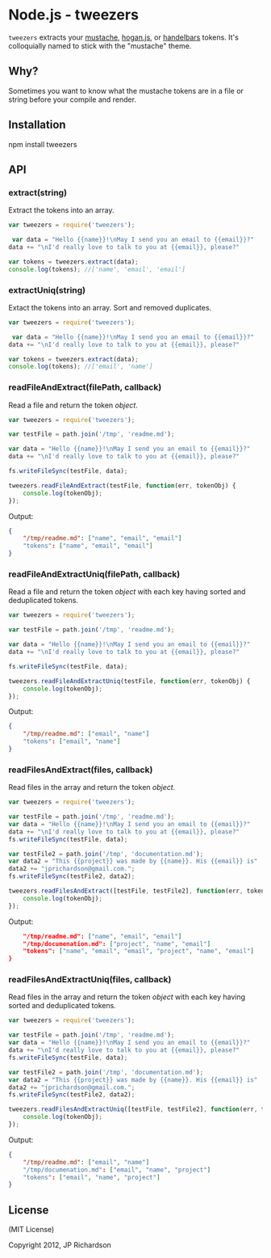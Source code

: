 Node.js - tweezers
==========================

`tweezers` extracts your [mustache][1], [hogan.js][2], or [handelbars][3] tokens. It's colloquially named to stick with the "mustache" theme.



Why?
----

Sometimes you want to know what the mustache tokens are in a file or string before your compile and render.



Installation
------------

   npm install tweezers



API
-----

### extract(string)

Extract the tokens into an array.

```javascript
var tweezers = require('tweezers');

 var data = "Hello {{name}}!\nMay I send you an email to {{email}}?"
data += "\nI'd really love to talk to you at {{email}}, please?"

var tokens = tweezers.extract(data);
console.log(tokens); //['name', 'email', 'email']

```


### extractUniq(string)

Extact the tokens into an array. Sort and removed duplicates.

```javascript
var tweezers = require('tweezers');

 var data = "Hello {{name}}!\nMay I send you an email to {{email}}?"
data += "\nI'd really love to talk to you at {{email}}, please?"

var tokens = tweezers.extract(data);
console.log(tokens); //['email', 'name']
```


### readFileAndExtract(filePath, callback)

Read a file and return the token *object*.

```javascript
var tweezers = require('tweezers');

var testFile = path.join('/tmp', 'readme.md');

var data = "Hello {{name}}!\nMay I send you an email to {{email}}?"
data += "\nI'd really love to talk to you at {{email}}, please?"

fs.writeFileSync(testFile, data);

tweezers.readFileAndExtract(testFile, function(err, tokenObj) {
    console.log(tokenObj);
});
```

Output:

```json
{
    "/tmp/readme.md": ["name", "email", "email"]
    "tokens": ["name", "email", "email"]
}
```


### readFileAndExtractUniq(filePath, callback)

Read a file and return the token *object* with each key having sorted and deduplicated tokens.

```javascript
var tweezers = require('tweezers');

var testFile = path.join('/tmp', 'readme.md');

var data = "Hello {{name}}!\nMay I send you an email to {{email}}?"
data += "\nI'd really love to talk to you at {{email}}, please?"

fs.writeFileSync(testFile, data);

tweezers.readFileAndExtractUniq(testFile, function(err, tokenObj) {
    console.log(tokenObj);
});
```

Output:

```json
{
    "/tmp/readme.md": ["email", "name"]
    "tokens": ["email", "name"]
}
```


### readFilesAndExtract(files, callback)

Read files in the array and return the token *object*.

```javascript
var tweezers = require('tweezers');

var testFile = path.join('/tmp', 'readme.md');
var data = "Hello {{name}}!\nMay I send you an email to {{email}}?"
data += "\nI'd really love to talk to you at {{email}}, please?"
fs.writeFileSync(testFile, data);

var testFile2 = path.join('/tmp', 'documentation.md');
var data2 = "This {{project}} was made by {{name}}. His {{email}} is"
data2 += "jprichardson@gmail.com.";
fs.writeFileSync(testFile2, data2);

tweezers.readFilesAndExtract([testFile, testFile2], function(err, tokenObj) {
    console.log(tokenObj);
});
```

Output:

```json
    "/tmp/readme.md": ["name", "email", "email"]
    "/tmp/documenation.md": ["project", "name", "email"]
    "tokens": ["name", "email", "email", "project", "name", "email"]
}
```


### readFilesAndExtractUniq(files, callback)

Read files in the array and return the token *object* with each key having sorted and deduplicated tokens.

```javascript
var tweezers = require('tweezers');

var testFile = path.join('/tmp', 'readme.md');
var data = "Hello {{name}}!\nMay I send you an email to {{email}}?"
data += "\nI'd really love to talk to you at {{email}}, please?"
fs.writeFileSync(testFile, data);

var testFile2 = path.join('/tmp', 'documentation.md');
var data2 = "This {{project}} was made by {{name}}. His {{email}} is"
data2 += "jprichardson@gmail.com.";
fs.writeFileSync(testFile2, data2);

tweezers.readFilesAndExtractUniq([testFile, testFile2], function(err, tokenObj) {
    console.log(tokenObj);
});
```

Output:

```json
{
    "/tmp/readme.md": ["email", "name"]
    "/tmp/documenation.md": ["email", "name", "project"]
    "tokens": ["email", "name", "project"]
}
```



License
-------

(MIT License)

Copyright 2012, JP Richardson





[1]: https://github.com/janl/mustache.js/
[2]: http://twitter.github.com/hogan.js/
[3]: http://handlebarsjs.com/